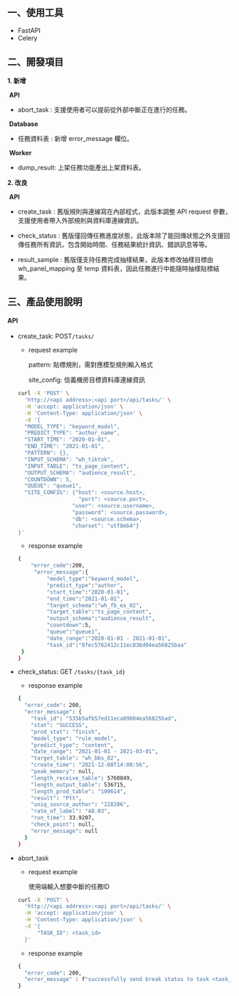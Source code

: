 ##  一、使用工具

+ FastAPI
+ Celery

## 二、開發項目

**1. 新增**

​	**API**

+ abort_task : 支援使用者可以提前從外部中斷正在進行的任務。

​    **Database**

+ 任務資料表 : 新增 error_message 欄位。

​    **Worker**

+ dump_result: 上架任務功能產出上架資料表。

**2. 改良**

​	**API**

+ create_task : 舊版規則與連線寫在內部程式，此版本調整 API request 參數，支援使用者帶入外部規則與資料庫連線資訊。

+ check_status : 舊版僅回傳任務進度狀態，此版本除了能回傳狀態之外支援回傳任務所有資訊，包含開始時間、任務結果統計資訊、錯誤訊息等等。

+ result_sample : 舊版僅支持任務完成抽樣結果，此版本修改抽樣目標由 wh_panel_mapping 至 temp 資料表，因此任務進行中能隨時抽樣貼標結果。

## 三、產品使用說明

#### API

+ create_task:  POST`/tasks/`

  + request example

    pattern: 貼標規則，需對應模型規則輸入格式

    site_config: 信義機房目標資料庫連線資訊

  ```bash
  curl -X 'POST' \
    'http://<api address>:<api port>/api/tasks/' \
    -H 'accept: application/json' \
    -H 'Content-Type: application/json' \
    -d '{
    "MODEL_TYPE": "keyword_model",
    "PREDICT_TYPE": "author_name",
    "START_TIME": "2020-01-01",
    "END_TIME": "2021-01-01",
    "PATTERN": {},
    "INPUT_SCHEMA": "wh_tiktok",
    "INPUT_TABLE": "ts_page_content",
    "OUTPUT_SCHEMA": "audience_result",
    "COUNTDOWN": 5,
    "QUEUE": "queue1",
    "SITE_CONFIG": {"host": <source.host>,
    				 "port": <source.port>,
                   "user": <source.username>,
                   "password": <source.password>,
                   "db": <source.schema>,
                   "charset": "utf8mb4"}
  }'
  
  ```

  + response example

  ```bash
  {
      "error_code":200,
       "error_message":{
           "model_type":"keyword_model",
           "predict_type":"author",
           "start_time":"2020-01-01",
           "end_time":"2021-01-01",
           "target_schema":"wh_fb_ex_02",
           "target_table":"ts_page_content",
           "output_schema":"audience_result",
           "countdown":5,
           "queue":"queue1",
           "date_range":"2020-01-01 - 2021-01-01",
           "task_id":"8fec5762412c11ec836d04ea56825baa"
   }
  }
  
  ```

+ check_status: GET `/tasks/{task_id}`

  + response example

  ```bash
  {
    "error_code": 200,
    "error_message": {
      "task_id": "535b5afb57ed11eca09604ea56825bad",
      "stat": "SUCCESS",
      "prod_stat": "finish",
      "model_type": "rule_model",
      "predict_type": "content",
      "date_range": "2021-01-01 - 2021-03-01",
      "target_table": "wh_bbs_02",
      "create_time": "2021-12-08T14:08:56",
      "peak_memory": null,
      "length_receive_table": 5760849,
      "length_output_table": 536715,
      "length_prod_table": "109614",
      "result": "Ptt",
      "uniq_source_author": "228206",
      "rate_of_label": "48.03",
      "run_time": 33.9207,
      "check_point": null,
      "error_message": null
    }
  }
  
  ```

+ abort_task

  + request example

    使用端輸入想要中斷的任務ID

  ```bash
  curl -X 'POST' \
    'http://<api address>:<api port>/api/tasks/' \
    -H 'accept: application/json' \
    -H 'Content-Type: application/json' \
    -d '{
    	"TASK_ID": <task_id>
    }'
  
  ```

  + response example

  ```bash
  {
  	"error_code": 200,
  	"error_message" : f"successfully send break status to task <task_id> in state"
  }
  ```

  
